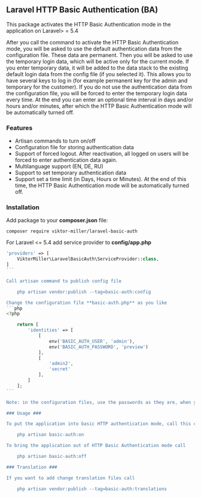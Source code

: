 ## Laravel HTTP Basic Authentication (BA) ##

This package activates the HTTP Basic Authentication mode in the application on Laravel> = 5.4

After you call the command to activate the HTTP Basic Authentication mode, you will be asked to use the default authentication data from the configuration file. These data are permanent. Then you will be asked to use the temporary login data, which will be active only for the current mode. If you enter temporary data, it will be added to the data stack to the existing default login data from the config file (if you selected it). This allows you to have several keys to log in (for example permanent key for the admin and temporary for the customer).
If you do not use the authentication data from the configuration file, you will be forced to enter the temporary login data every time.
At the end you can enter an optional time interval in days and/or hours and/or minutes, after which the HTTP Basic Authentication mode will be automatically turned off.

### Features ###

- Artisan commands to turn on/off
- Configuration file for storing authentication data
- Support of forced logout. After reactivation, all logged on users will be forced to enter authentication data again.
- Multilanguage support (EN, DE, RU)
- Support to set temporary authentication data
- Support set a time limit (in Days, Hours or Minutes). At the end of this time, the HTTP Basic Authentication mode will be automatically turned off.

### Installation ###

Add package to your **composer.json** file:

    composer require viktor-miller/laravel-basic-auth

For Laravel <= 5.4 add service provider to **config/app.php**

````php
'providers' => [
    ViktorMiller\LaravelBasicAuth\ServiceProvider::class,
]
```

Call artisan command to publish config file

    php artisan vendor:publish --tag=basic-auth:config

Change the configuration file **basic-auth.php** as you like
```php
<?php

    return [
        'identities' => [
            [
                env('BASIC_AUTH_USER', 'admin'),
                env('BASIC_AUTH_PASSWORD', 'preview')
            ],
            [
                'admin2',
                'secret'
            ],
        ]
    ];
```

Note: in the configuration files, use the passwords as they are, when you turn on the HTTP Basic Authenticationmode, the passwords will be written to the temporary file in **storage/framework/basicauth**. The passwords will be hashed.

### Usage ###

To put the application into basic HTTP authentication mode, call this command and follow the instructions

    php artisan basic-auth:on

To bring the application out of HTTP Basic Authentication mode call

    php artisan basic-auth:off

### Translation ###

If you want to add change translation files call

    php artisan vendor:publish --tag=basic-auth:translations
